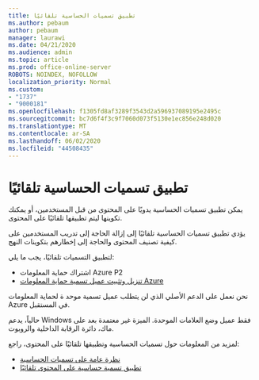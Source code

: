 ```yaml
---
title: تطبيق تسميات الحساسية تلقائيًا
ms.author: pebaum
author: pebaum
manager: laurawi
ms.date: 04/21/2020
ms.audience: admin
ms.topic: article
ms.prod: office-online-server
ROBOTS: NOINDEX, NOFOLLOW
localization_priority: Normal
ms.custom:
- "1737"
- "9000181"
ms.openlocfilehash: f1305fd8af3289f3543d2a596937089195e2495c
ms.sourcegitcommit: bc7d6f4f3c9f7060d073f5130e1ec856e248d020
ms.translationtype: MT
ms.contentlocale: ar-SA
ms.lasthandoff: 06/02/2020
ms.locfileid: "44508435"
---
```

# <a name="auto-apply-sensitivity-labels"></a>تطبيق تسميات الحساسية تلقائيًا

يمكن تطبيق تسميات الحساسية يدويًا على المحتوى من قبل المستخدمين، أو يمكنك تكوينها ليتم تطبيقها تلقائيًا على المحتوى.

يؤدي تطبيق تسميات الحساسية تلقائيًا إلى إزالة الحاجة إلى تدريب المستخدمين على كيفية تصنيف المحتوى والحاجة إلى إخطارهم بتكوينات النهج.

لتطبيق التسميات تلقائيًا، يجب ما يلي:

- اشتراك حماية المعلومات Azure P2
- [تنزيل وتثبيت عميل تسمية حماية المعلومات Azure](https://docs.microsoft.com/azure/information-protection/rms-client/install-unifiedlabelingclient-app)

نحن نعمل على الدعم الأصلي الذي لن يتطلب عميل تسمية موحد ة لحماية المعلومات Azure في المستقبل.

حالياً، يدعم Windows فقط عميل وضع العلامات الموحدة.  الميزة غير معتمدة بعد على ماك، دائرة الرقابة الداخلية والروبوت.

لمزيد من المعلومات حول تسميات الحساسية وتطبيقها تلقائيًا على المحتوى، راجع:

- [نظرة عامة على تسميات الحساسية](https://docs.microsoft.com/microsoft-365/compliance/sensitivity-labels)
- [تطبيق تسمية حساسية على المحتوى تلقائيًا](https://docs.microsoft.com/office365/securitycompliance/apply_sensitivity_label_automatically)